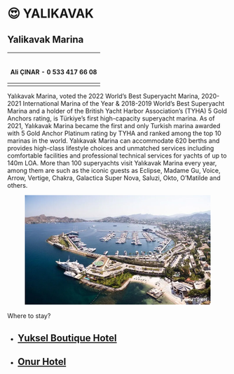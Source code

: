 # 😍 YALIKAVAK

## Yalikavak Marina

| <p><br>Ali ÇINAR - 0 533 417 66 08</p> |
| -------------------------------------- |
|                                        |

Yalıkavak Marina, voted the 2022 World’s Best Superyacht Marina, 2020-2021 International Marina of the Year & 2018-2019 World’s Best Superyacht Marina and a holder of the British Yacht Harbor Association’s (TYHA) 5 Gold Anchors rating, is Türkiye’s first high-capacity superyacht marina. As of 2021, Yalıkavak Marina became the first and only Turkish marina awarded with 5 Gold Anchor Platinum rating by TYHA and ranked among the top 10 marinas in the world. Yalıkavak Marina can accommodate 620 berths and provides high-class lifestyle choices and unmatched services including comfortable facilities and professional technical services for yachts of up to 140m LOA. More than 100 superyachts visit Yalıkavak Marina every year, among them are such as the iconic guests as Eclipse, Madame Gu, Voice, Arrow, Vertige, Chakra, Galactica Super Nova, Saluzi, Okto, O’Matilde and others.

<figure><img src="../.gitbook/assets/yalikavak-marina-beach-hotel-mugla-genel-38243868.webp" alt=""><figcaption></figcaption></figure>

Where to stay?

* ## [Yuksel Boutique Hotel](https://www.yukselbutikhotel.com/)
* ## [Onur Hotel](https://www.onurotel.net/)
